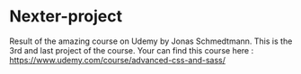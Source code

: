 # Nexter-project

Result of the amazing course on Udemy by Jonas Schmedtmann. This is the 3rd and last project of the course. Your can find this course here : 
https://www.udemy.com/course/advanced-css-and-sass/
